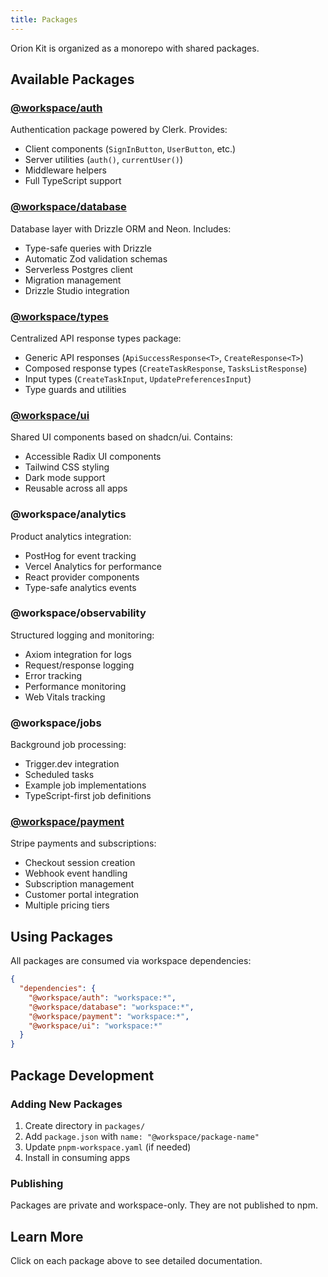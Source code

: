 ```yaml
---
title: Packages
---
```


Orion Kit is organized as a monorepo with shared packages.

## Available Packages

### [@workspace/auth](/packages/auth)

Authentication package powered by Clerk. Provides:

- Client components (`SignInButton`, `UserButton`, etc.)
- Server utilities (`auth()`, `currentUser()`)
- Middleware helpers
- Full TypeScript support

### [@workspace/database](/packages/database)

Database layer with Drizzle ORM and Neon. Includes:

- Type-safe queries with Drizzle
- Automatic Zod validation schemas
- Serverless Postgres client
- Migration management
- Drizzle Studio integration

### [@workspace/types](/packages/types)

Centralized API response types package:

- Generic API responses (`ApiSuccessResponse<T>`, `CreateResponse<T>`)
- Composed response types (`CreateTaskResponse`, `TasksListResponse`)
- Input types (`CreateTaskInput`, `UpdatePreferencesInput`)
- Type guards and utilities

### [@workspace/ui](/packages/ui)

Shared UI components based on shadcn/ui. Contains:

- Accessible Radix UI components
- Tailwind CSS styling
- Dark mode support
- Reusable across all apps

### @workspace/analytics

Product analytics integration:

- PostHog for event tracking
- Vercel Analytics for performance
- React provider components
- Type-safe analytics events

### @workspace/observability

Structured logging and monitoring:

- Axiom integration for logs
- Request/response logging
- Error tracking
- Performance monitoring
- Web Vitals tracking

### @workspace/jobs

Background job processing:

- Trigger.dev integration
- Scheduled tasks
- Example job implementations
- TypeScript-first job definitions

### [@workspace/payment](/packages/payment)

Stripe payments and subscriptions:

- Checkout session creation
- Webhook event handling
- Subscription management
- Customer portal integration
- Multiple pricing tiers

## Using Packages

All packages are consumed via workspace dependencies:

```json
{
  "dependencies": {
    "@workspace/auth": "workspace:*",
    "@workspace/database": "workspace:*",
    "@workspace/payment": "workspace:*",
    "@workspace/ui": "workspace:*"
  }
}
```

## Package Development

### Adding New Packages

1. Create directory in `packages/`
2. Add `package.json` with `name: "@workspace/package-name"`
3. Update `pnpm-workspace.yaml` (if needed)
4. Install in consuming apps

### Publishing

Packages are private and workspace-only. They are not published to npm.

## Learn More

Click on each package above to see detailed documentation.
